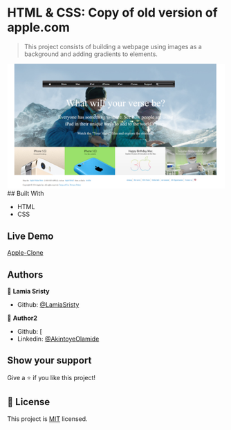 # HTML & CSS: Copy of old version of apple.com

> This project consists of building a webpage using images as a background and adding gradients to elements. 

<img src="img/screencapture.png">
## Built With

- HTML
- CSS

## Live Demo

[Apple-Clone](https://raw.githack.com/AkintoyeOlamide/Apple-clone2/feature1/index.html)

## Authors

👤 **Lamia Sristy**

- Github: [@LamiaSristy](https://github.com/LamiaSristy)

👤 **Author2**

- Github: [
- Linkedin: [@AkintoyeOlamide](http://github.com/AkintoyeOlamide)

## Show your support

Give a ⭐️ if you like this project!

## 📝 License

This project is [MIT](lic.url) licensed.
